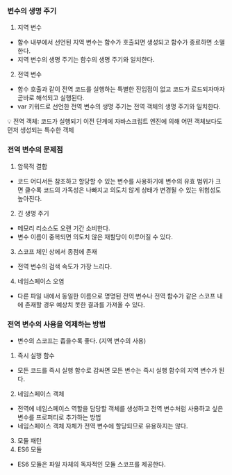 ### 변수의 생명 주기

1. 지역 변수
  - 함수 내부에서 선언된 지역 변수는 함수가 호출되면 생성되고 함수가 종료하면 소멸한다.
  - 지역 변수의 생명 주기는 함수의 생명 주기와 일치한다.
2. 전역 변수
  - 함수 호출과 같이 전역 코드를 실행하는 특별한 진입점이 없고 코드가 로드되자마자 곧바로 해석되고 실행된다.
  - var 키워드로 선언한 전역 변수의 생명 주기는 전역 객체의 생명 주기와 일치한다.

  💡 전역 객체: 코드가 실행되기 이전 단계에 자바스크립트 엔진에 의해 어떤 객체보다도 먼저 생성되는 특수한 객체

### 전역 변수의 문제점

1. 암묵적 결합
  - 코드 어디서든 참조하고 할당할 수 있는 변수를 사용하기에 변수의 유효 범위가 크면 클수록 코드의 가독성은 나빠지고 의도치 않게 상태가 변경될 수 있는 위험성도 높아진다.
2. 긴 생명 주기
  - 메모리 리소스도 오랜 기간 소비한다.
  - 변수 이름이 중복되면 의도치 않은 재할당이 이루어질 수 있다.
3. 스코프 체인 상에서 종점에 존재
  - 전역 변수의 검색 속도가 가장 느리다.
4. 네임스페이스 오염
  - 다른 파일 내에서 동일한 이름으로 명명된 전역 변수나 전역 함수가 같은 스코프 내에 존재할 경우 예상치 못한 결과를 가져올 수 있다.

### 전역 변수의 사용을 억제하는 방법

- 변수의 스코프는 좁을수록 좋다. (지역 변수의 사용)

1. 즉시 실행 함수
  - 모든 코드를 즉시 실행 함수로 감싸면 모든 변수는 즉시 실행 함수의 지역 변수가 된다.
2. 네임스페이스 객체
  - 전역에 네임스페이스 역할을 담당할 객체를 생성하고 전역 변수처럼 사용하고 싶은 변수를 프로퍼티로 추가하는 방법
  - 네임스페이스 객체 자체가 전역 변수에 할당되므로 유용하지는 않다.
3. 모듈 패턴
4. ES6 모듈
  - ES6 모듈은 파일 자체의 독자적인 모듈 스코프를 제공한다.
